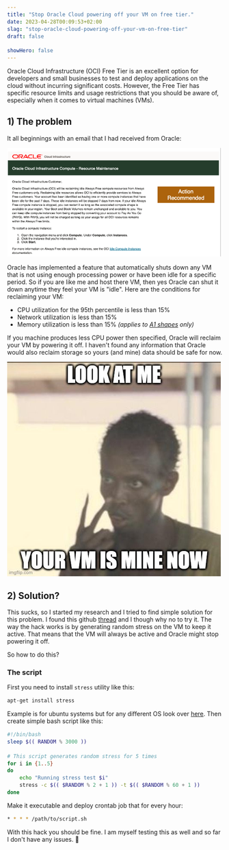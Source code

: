 ```yaml
---
title: "Stop Oracle Cloud powering off your VM on free tier."
date: 2023-04-28T00:09:53+02:00
slag: "stop-oracle-cloud-powering-off-your-vm-on-free-tier"
draft: false

showHero: false
---
```


Oracle Cloud Infrastructure (OCI) Free Tier is an excellent option for developers and small businesses to test and deploy applications on the cloud without incurring significant costs. However, the Free Tier has specific resource limits and usage restrictions that you should be aware of, especially when it comes to virtual machines (VMs).

## 1) The problem

It all beginnings with an email that I had received from Oracle:

![oracle](images/oracle.png "Oracle notice")

Oracle has implemented a feature that automatically shuts down any VM that is not using enough processing power or have been idle for a specific period. So if you are like me and host there VM, then yes Oracle can shut it down anytime they feel your VM is "idle". Here are the conditions for reclaiming your VM:

* CPU utilization for the 95th percentile is less than 15%
* Network utilization is less than 15%
* Memory utilization is less than 15%  _(applies to [A1 shapes](https://docs.oracle.com/en-us/iaas/Content/FreeTier/freetier_topic-Always_Free_Resources.htm#Details_of_the_Always_Free_Compute_instance__a1_flex) only)_

If you machine produces less CPU power then specified, Oracle will reclaim your VM by powering it off. I haven't found any information that Oracle would also reclaim storage so yours (and mine) data should be safe for now.

![notice](images/meme.jpg "Oracle: This is my vm")

## 2) Solution?

This sucks, so I started my research and I tried to find simple solution for this problem. I found this github [thread](http://web.archive.org/web/20230406142044/https://github.com/louislam/uptime-kuma/issues/2901) and I though why no to try it. The way the hack works is by generating random stress on the VM to keep it active. That means that the VM will always be active and Oracle might stop powering it off.

So how to do this?

### The script
First you need to install `stress` utility like this:

```bash
apt-get install stress
```

Example is for ubuntu systems but for any different OS look over [here](https://command-not-found.com/stress). Then create simple bash script like this:

```bash
#!/bin/bash
sleep $(( RANDOM % 3000 ))

# This script generates random stress for 5 times
for i in {1..5}
do
    echo "Running stress test $i"
    stress -c $(( $RANDOM % 2 + 1 )) -t $(( $RANDOM % 60 + 1 ))
done
```

Make it executable and deploy crontab job that for every hour:

```bash
* * * * /path/to/script.sh
```

With this hack you should be fine. I am myself testing this as well and so far I don't have any issues. 🤞

